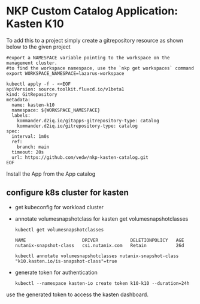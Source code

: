 # NKP Custom Catalog Application: Kasten K10

To add this to a project simply create a gitrepository resource as shown below to the given project

```
#export a NAMESPACE variable pointing to the workspace on the management cluster.
#to find the workspace namespace, use the `nkp get workspaces` command
export WORKSPACE_NAMESPACE=lazarus-workspace
```

```
kubectl apply -f - <<EOF
apiVersion: source.toolkit.fluxcd.io/v1beta1
kind: GitRepository
metadata:
  name: kasten-k10
  namespace: ${WORKSPACE_NAMESPACE}
  labels:
    kommander.d2iq.io/gitapps-gitrepository-type: catalog
    kommander.d2iq.io/gitrepository-type: catalog
spec:
  interval: 1m0s
  ref:
    branch: main
  timeout: 20s
  url: https://github.com/vedw/nkp-kasten-catalog.git
EOF

``` 


Install the App from the App catalog

## configure k8s cluster for kasten

* get kubeconfig for workload cluster
* annotate volumesnapshotclass for kasten
  get volumesnapshotclasses

  ```
  kubectl get volumesnapshotclasses

  NAME                     DRIVER            DELETIONPOLICY   AGE
  nutanix-snapshot-class   csi.nutanix.com   Retain           26d
  ```

  ```
  kubectl annotate volumesnapshotclasses nutanix-snapshot-class "k10.kasten.io/is-snapshot-class"=true
  ``` 

* generate token for authentication

  ```
  kubectl --namespace kasten-io create token k10-k10 --duration=24h
  ```


use the generated token to access the kasten dashboard.


